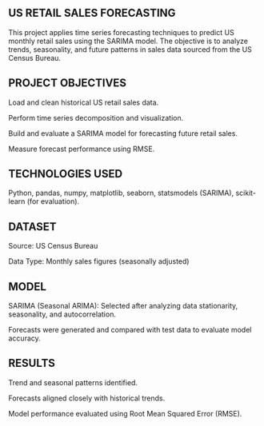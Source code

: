 ## US RETAIL SALES FORECASTING

This project applies time series forecasting techniques to predict US monthly retail sales using the SARIMA model. The objective is to analyze trends, seasonality, and future patterns in sales data sourced from the US Census Bureau.

## PROJECT OBJECTIVES

Load and clean historical US retail sales data.

Perform time series decomposition and visualization.

Build and evaluate a SARIMA model for forecasting future retail sales.

Measure forecast performance using RMSE.

## TECHNOLOGIES USED

Python, pandas, numpy, matplotlib, seaborn, statsmodels (SARIMA), scikit-learn (for evaluation).

## DATASET

Source: US Census Bureau

Data Type: Monthly sales figures (seasonally adjusted)

## MODEL

SARIMA (Seasonal ARIMA): Selected after analyzing data stationarity, seasonality, and autocorrelation.

Forecasts were generated and compared with test data to evaluate model accuracy.

## RESULTS

Trend and seasonal patterns identified.

Forecasts aligned closely with historical trends.

Model performance evaluated using Root Mean Squared Error (RMSE).
